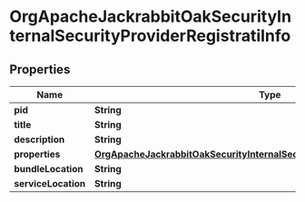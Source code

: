 

# OrgApacheJackrabbitOakSecurityInternalSecurityProviderRegistratiInfo

## Properties

Name | Type | Description | Notes
------------ | ------------- | ------------- | -------------
**pid** | **String** |  |  [optional]
**title** | **String** |  |  [optional]
**description** | **String** |  |  [optional]
**properties** | [**OrgApacheJackrabbitOakSecurityInternalSecurityProviderRegistratiProperties**](OrgApacheJackrabbitOakSecurityInternalSecurityProviderRegistratiProperties.md) |  |  [optional]
**bundleLocation** | **String** |  |  [optional]
**serviceLocation** | **String** |  |  [optional]



